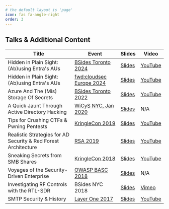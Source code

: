 ```yaml
---
# the default layout is 'page'
icon: fas fa-angle-right
order: 3
---
```


## Talks & Additional Content

| Title | Event | Slides | Video |
| - | - | - | - |
| Hidden in Plain Sight: (Ab)using Entra's AUs | [BSides Toronto 2024](https://fwdcloudsec.org/conference/europe/) | [Slides](/assets/pdf/2024_BSidesTO_Hidden-in-Plain-Sight.pdf) | [YouTube](https://www.youtube.com/watch?v=jhWT5HG2OQc) |
| Hidden in Plain Sight: (Ab)using Entra's AUs | [fwd:cloudsec Europe 2024](https://fwdcloudsec.org/conference/europe/) | [Slides](/assets/pdf/2024_fwdcloudsec_Hidden-in-Plain-Sight.pdf) | [YouTube](https://www.youtube.com/watch?v=Uoqu9r_-0sg) |
| Azure And The (Mis) Storage Of Secrets | [BSides Toronto 2022](https://www.bsidesto.ca/) | [Slides](/assets/pdf/2022_BSidesTO_Azure.pdf) | [YouTube](https://www.youtube.com/watch?v=SmxEvVg6Fe8) |
| A Quick Jaunt Through Active Directory Hacking | [WiCyS NYC, Jan 2020](https://www.wicysnymetro.org/events/pentesting-workshop/) | [Slides](/assets/pdf/2020_WiCyS_ADventure.pdf) | N/A |
| Tips for Crushing CTFs & Pwning Pentests | [KringleCon 2019](https://holidayhackchallenge.com/2019/) | [Slides](/assets/pdf/2019_KringleCon_HackIt.pdf) | [YouTube](https://www.youtube.com/watch?v=c02mH7F1xvU) |
| Realistic Strategies for AD Security & Red Forest Architecture | [RSA 2019](https://www.rsaconference.com/Library/presentation/USA/2019/future-forests-realistic-strategies-for-ad-security-red-forest-architecture) | [Slides](/assets/pdf/2019_RSA_AD.pdf) | [YouTube](https://www.youtube.com/watch?v=i6BI-9myiHY) |
| Sneaking Secrets from SMB Shares | [KringleCon 2018](https://www.holidayhackchallenge.com/2018/) | [Slides](/assets/pdf/2018_KringleCon_SMB.pdf) | [YouTube](https://www.youtube.com/watch?v=W6_JaApK0xM) |
| Voyages of the Security-Driven Enterprise | [OWASP BASC 2018](https://owasp.org/www-chapter-boston/) | [Slides](/assets/pdf/2018_BASC_Enterprise.pdf) | N/A |
| Investigating RF Controls with the RTL-SDR | BSides NYC 2018 | [Slides](/assets/pdf/2018_BSidesNYC_SDR.pdf) | [Vimeo](https://livestream.com/internetsociety2/bsidesnyc/videos/168910206) |
| SMTP Security & History | [Layer One 2017](https://www.youtube.com/playlist?list=PLa-neBkALhDRsQ51VdQHorzGMODqA_wiB) | [Slides](/assets/pdf/2017_LayerOne_SMTP.pdf) | [YouTube](https://www.youtube.com/watch?v=PHtukqtSdQc) |